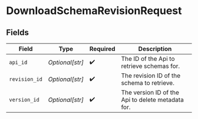 # DownloadSchemaRevisionRequest


## Fields

| Field                                             | Type                                              | Required                                          | Description                                       |
| ------------------------------------------------- | ------------------------------------------------- | ------------------------------------------------- | ------------------------------------------------- |
| `api_id`                                          | *Optional[str]*                                   | :heavy_check_mark:                                | The ID of the Api to retrieve schemas for.        |
| `revision_id`                                     | *Optional[str]*                                   | :heavy_check_mark:                                | The revision ID of the schema to retrieve.        |
| `version_id`                                      | *Optional[str]*                                   | :heavy_check_mark:                                | The version ID of the Api to delete metadata for. |